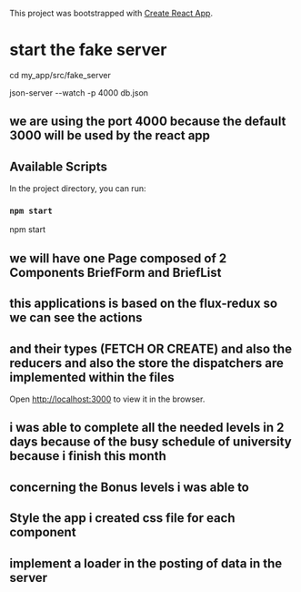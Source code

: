 This project was bootstrapped with [Create React App](https://github.com/facebook/create-react-app).
# start the fake server 
cd my_app/src/fake_server

json-server --watch -p 4000 db.json
## we are using the port 4000 because the default 3000 will be used by the react app

## Available Scripts

In the project directory, you can run:

### `npm start`
npm start 


## we will have one Page composed of 2 Components BriefForm and BriefList
## this applications is based on the flux-redux so we can see the actions 
## and their types (FETCH OR CREATE) and also the reducers and also the store the dispatchers are implemented within the files 

Open [http://localhost:3000](http://localhost:3000) to view it in the browser.

## i was able to complete all the needed levels in 2 days because of the busy schedule of university because i finish this month 

## concerning the Bonus levels i was able to 

## Style the app i created css file for each component 

## implement a loader in the posting of data in the server 

